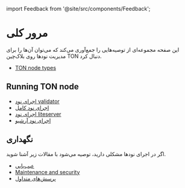 import Feedback from '@site/src/components/Feedback';

# مرور کلی

این صفحه مجموعه‌ای از توصیه‌هایی را جمع‌آوری می‌کند که می‌توان آن‌ها را برای مدیریت نود‌ها روی بلاک‌چین TON دنبال کرد.

- [TON node types](/v3/documentation/infra/nodes/node-types)

## Running TON node

- [اجرای نود validator](/v3/guidelines/nodes/running-nodes/validator-node)
- [اجرای نود کامل](/v3/guidelines/nodes/running-nodes/full-node)
- [اجرای نود liteserver](/v3/guidelines/nodes/running-nodes/liteserver-node)
- [اجرای نود آرشیو](/v3/guidelines/nodes/running-nodes/archive-node)

## نگهداری

اگر در اجرای نود‌ها مشکلی دارید، توصیه می‌شود با مقالات زیر آشنا شوید.

- [عیب‌یابی](/v3/guidelines/nodes/nodes-troubleshooting)
- [Maintenance and security](/v3/guidelines/nodes/node-maintenance-and-security)
- [پرسش‌های متداول](/v3/guidelines/nodes/faq)

<Feedback />

